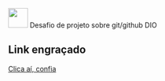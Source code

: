 <img src="https://media.giphy.com/media/vFKqnCdLPNOKc/giphy.gif" width="40" height="40" />
Desafio de projeto sobre git/github DIO

## Link engraçado

[Clica aí, confia](https://matias.ma/nsfw/)
